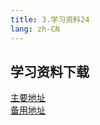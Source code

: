 ```yaml
---
title: 3.学习资料24
lang: zh-CN
---
```



## 学习资料下载
[主要地址](https://www.123684.com/s/hINbTd-K0pg3)     
[备用地址](https://www.123865.com/s/hINbTd-K0pg3)






